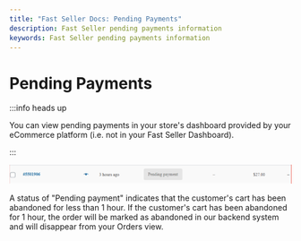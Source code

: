 ```yaml
---
title: "Fast Seller Docs: Pending Payments"
description: Fast Seller pending payments information
keywords: Fast Seller pending payments information
---
```


# Pending Payments

:::info heads up

You can view pending payments in your store's dashboard provided by your eCommerce platform (i.e. not in your Fast Seller Dashboard).

:::

![line item with pending payment](./images/pending.png)

A status of "Pending payment" indicates that the customer's cart has been abandoned for less than 1 hour. If the customer's cart has been abandoned for 1 hour, the order will be marked as abandoned in our backend system and will disappear from your Orders view.
